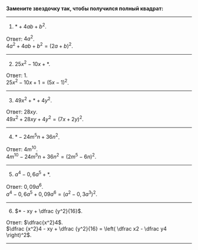 **Замените звездочку так, чтобы получился полный квадрат:**

--- ---

1) $* + 4ab + b^2$.

Ответ: $4a^2$.
<br>
$4a^2 + 4ab + b^2 = (2a + b)^2$.

--- ---

2) $25x^2 - 10x + *$.

Ответ: $1$.
<br>
$25x^2 - 10x + 1 = (5x - 1)^2$.

--- ---

3) $49x^2 + * + 4y^2$.

Ответ: $28xy$.
<br>
$49x^2 + 28xy + 4y^2 = (7x + 2y)^2$.

--- ---

4) $* - 24m^5n + 36n^2$.

Ответ: $4m^{10}$.
<br>
$4m^{10} - 24m^5n + 36n^2 = (2m^5 - 6n)^2$.

--- ---

5) $a^4 - 0,6 a^5 + *$.

Ответ: $0,09 a^6$.
<br>
$a^4 - 0,6 a^5 + 0,09 a^6 = (a^2 - 0,3 a^3)^2$.

--- ---

6) $* - xy + \dfrac {y^2}{16}$.

Ответ: $\dfrac{x^2}4$.
<br>
$\dfrac {x^2}4 - xy + \dfrac {y^2}{16}  = \left( \dfrac x2 - \dfrac y4 \right)^2$.

--- ---
